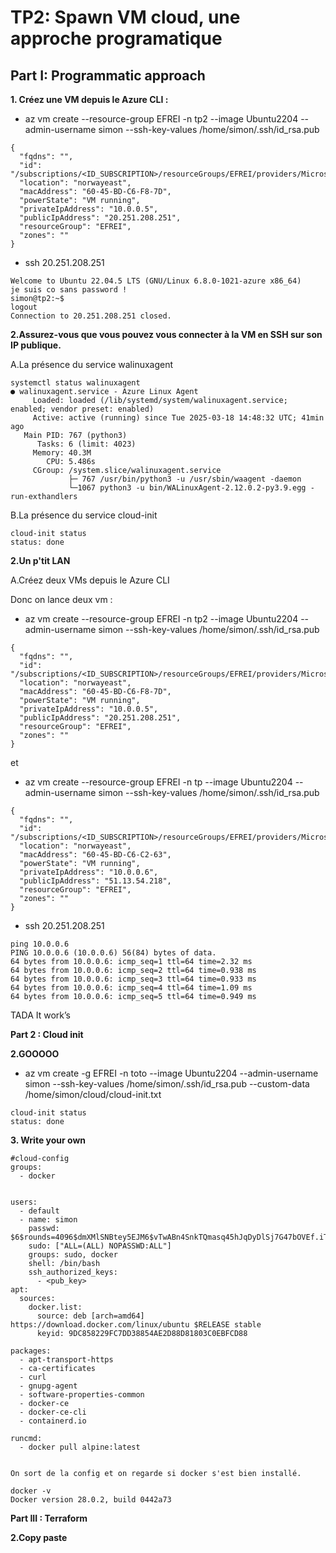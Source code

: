 # **TP2: Spawn VM cloud, une approche programatique**

## **Part I: Programmatic approach**

**1. Créez une VM depuis le Azure CLI :**

  - az vm create --resource-group EFREI -n tp2 --image Ubuntu2204 --admin-username simon --ssh-key-values /home/simon/.ssh/id_rsa.pub

```  
{		
  "fqdns": "",
  "id": "/subscriptions/<ID_SUBSCRIPTION>/resourceGroups/EFREI/providers/Microsoft.Compute/virtualMachines/tp2",
  "location": "norwayeast",
  "macAddress": "60-45-BD-C6-F8-7D",
  "powerState": "VM running",
  "privateIpAddress": "10.0.0.5",
  "publicIpAddress": "20.251.208.251",
  "resourceGroup": "EFREI",
  "zones": ""
}
```

  - ssh 20.251.208.251

```
Welcome to Ubuntu 22.04.5 LTS (GNU/Linux 6.8.0-1021-azure x86_64)
je suis co sans password !
simon@tp2:~$ 
logout
Connection to 20.251.208.251 closed.
``` 

**2.Assurez-vous que vous pouvez vous connecter à la VM en SSH sur son IP publique.** 

A.La présence du service walinuxagent

```
systemctl status walinuxagent
● walinuxagent.service - Azure Linux Agent
     Loaded: loaded (/lib/systemd/system/walinuxagent.service; enabled; vendor preset: enabled)
     Active: active (running) since Tue 2025-03-18 14:48:32 UTC; 41min ago
   Main PID: 767 (python3)
      Tasks: 6 (limit: 4023)
     Memory: 40.3M
        CPU: 5.486s
     CGroup: /system.slice/walinuxagent.service
             ├─ 767 /usr/bin/python3 -u /usr/sbin/waagent -daemon
             └─1067 python3 -u bin/WALinuxAgent-2.12.0.2-py3.9.egg -run-exthandlers
```

B.La présence du service cloud-init

```
cloud-init status 
status: done
```
**2.Un p'tit LAN**

A.Créez deux VMs depuis le Azure CLI

Donc on lance deux vm :

  - az vm create --resource-group EFREI -n tp2 --image Ubuntu2204 --admin-username simon --ssh-key-values /home/simon/.ssh/id_rsa.pub

```
{
  "fqdns": "",
  "id": "/subscriptions/<ID_SUBSCRIPTION>/resourceGroups/EFREI/providers/Microsoft.Compute/virtualMachines/tp2",
  "location": "norwayeast",
  "macAddress": "60-45-BD-C6-F8-7D",
  "powerState": "VM running",
  "privateIpAddress": "10.0.0.5",
  "publicIpAddress": "20.251.208.251",
  "resourceGroup": "EFREI",
  "zones": ""
}
```

et 

  - az vm create --resource-group EFREI -n tp --image Ubuntu2204 --admin-username simon --ssh-key-values /home/simon/.ssh/id_rsa.pub

```
{
  "fqdns": "",
  "id": "/subscriptions/<ID_SUBSCRIPTION>/resourceGroups/EFREI/providers/Microsoft.Compute/virtualMachines/tp",
  "location": "norwayeast",
  "macAddress": "60-45-BD-C6-C2-63",
  "powerState": "VM running",
  "privateIpAddress": "10.0.0.6",
  "publicIpAddress": "51.13.54.218",
  "resourceGroup": "EFREI",
  "zones": ""
}
```


 - ssh 20.251.208.251

```
ping 10.0.0.6
PING 10.0.0.6 (10.0.0.6) 56(84) bytes of data.
64 bytes from 10.0.0.6: icmp_seq=1 ttl=64 time=2.32 ms
64 bytes from 10.0.0.6: icmp_seq=2 ttl=64 time=0.938 ms
64 bytes from 10.0.0.6: icmp_seq=3 ttl=64 time=0.933 ms
64 bytes from 10.0.0.6: icmp_seq=4 ttl=64 time=1.09 ms
64 bytes from 10.0.0.6: icmp_seq=5 ttl=64 time=0.949 ms
```

TADA It work’s

**Part 2 : Cloud init**

**2.GOOOOO**

  - az vm create -g EFREI -n toto --image Ubuntu2204 --admin-username simon --ssh-key-values /home/simon/.ssh/id_rsa.pub  --custom-data /home/simon/cloud/cloud-init.txt

```
cloud-init status
status: done
```


**3. Write your own**

```
#cloud-config
groups:
  - docker


users:
  - default
  - name: simon
    passwd: $6$rounds=4096$dmXMlSNBtey5EJM6$vTwABn4SnkTQmasq45hJqDyDlSj7G47bOVEf.iTz964m1MUPkNZGW0ZXCAZkgoyO5kemB9bcGHdL04oiy4QAO1
    sudo: ["ALL=(ALL) NOPASSWD:ALL"]
    groups: sudo, docker
    shell: /bin/bash
    ssh_authorized_keys:
      - <pub_key>
apt:
  sources:
    docker.list:
      source: deb [arch=amd64] https://download.docker.com/linux/ubuntu $RELEASE stable
      keyid: 9DC858229FC7DD38854AE2D88D81803C0EBFCD88

packages:
  - apt-transport-https
  - ca-certificates
  - curl
  - gnupg-agent
  - software-properties-common
  - docker-ce
  - docker-ce-cli
  - containerd.io

runcmd:
  - docker pull alpine:latest 


On sort de la config et on regarde si docker s'est bien installé.

docker -v
Docker version 28.0.2, build 0442a73
```

**Part III : Terraform** 

**2.Copy paste**


